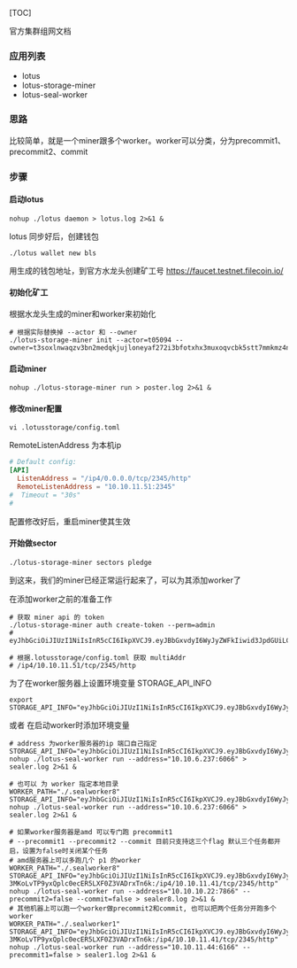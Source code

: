 [TOC]

官方集群组网文档

### 应用列表

- lotus
- lotus-storage-miner
- lotus-seal-worker

### 思路

比较简单，就是一个miner跟多个worker。worker可以分类，分为precommit1、precommit2、commit

### 步骤

#### 启动lotus
```shell
nohup ./lotus daemon > lotus.log 2>&1 &
```

lotus 同步好后，创建钱包

```shell
./lotus wallet new bls
```

用生成的钱包地址，到官方水龙头创建矿工号
https://faucet.testnet.filecoin.io/

#### 初始化矿工
根据水龙头生成的miner和worker来初始化

```shell
# 根据实际替换掉 --actor 和 --owner
./lotus-storage-miner init --actor=t05094 --owner=t3soxlnwaqzv3bn2medqkjujloneyaf272i3bfotxhx3muxoqvcbk5stt7mmkmz4ns4ubx7elrsaqo2fvk4v7a
```
#### 启动miner

```shell
nohup ./lotus-storage-miner run > poster.log 2>&1 &
```

#### 修改miner配置
```shell
vi .lotusstorage/config.toml
```
RemoteListenAddress 为本机ip
```toml
# Default config:
[API]
  ListenAddress = "/ip4/0.0.0.0/tcp/2345/http"
  RemoteListenAddress = "10.10.11.51:2345"
#  Timeout = "30s"
#
```
配置修改好后，重启miner使其生效

#### 开始做sector
```shell
./lotus-storage-miner sectors pledge
```

到这来，我们的miner已经正常运行起来了，可以为其添加worker了

在添加worker之前的准备工作

```shell
# 获取 miner api 的 token
./lotus-storage-miner auth create-token --perm=admin
# eyJhbGciOiJIUzI1NiIsInR5cCI6IkpXVCJ9.eyJBbGxvdyI6WyJyZWFkIiwid3JpdGUiLCJzaWduIiwiYWRtaW4iXX0.9CRVrM8byDW0I7vzQowHYMq4ppdKHsGzjmS2bByWmfc

# 根据.lotusstorage/config.toml 获取 multiAddr
# /ip4/10.10.11.51/tcp/2345/http
```
为了在worker服务器上设置环境变量 STORAGE_API_INFO 
```shell
export STORAGE_API_INFO="eyJhbGciOiJIUzI1NiIsInR5cCI6IkpXVCJ9.eyJBbGxvdyI6WyJyZWFkIiwid3JpdGUiLCJzaWduIiwiYWRtaW4iXX0.9CRVrM8byDW0I7vzQowHYMq4ppdKHsGzjmS2bByWmfc:/ip4/10.10.11.51/tcp/2345/http"
``` 
或者 在启动worker时添加环境变量

```shell
# address 为worker服务器的ip 端口自己指定
STORAGE_API_INFO="eyJhbGciOiJIUzI1NiIsInR5cCI6IkpXVCJ9.eyJBbGxvdyI6WyJyZWFkIiwid3JpdGUiLCJzaWduIiwiYWRtaW4iXX0.9CRVrM8byDW0I7vzQowHYMq4ppdKHsGzjmS2bByWmfc:/ip4/10.10.11.51/tcp/2345/http" nohup ./lotus-seal-worker run --address="10.10.6.237:6066" > sealer.log 2>&1 &

# 也可以 为 worker 指定本地目录
WORKER_PATH="./.sealworker8" STORAGE_API_INFO="eyJhbGciOiJIUzI1NiIsInR5cCI6IkpXVCJ9.eyJBbGxvdyI6WyJyZWFkIiwid3JpdGUiLCJzaWduIiwiYWRtaW4iXX0.9CRVrM8byDW0I7vzQowHYMq4ppdKHsGzjmS2bByWmfc:/ip4/10.10.11.51/tcp/2345/http" nohup ./lotus-seal-worker run --address="10.10.6.237:6066" > sealer.log 2>&1 &

# 如果worker服务器是amd 可以专门跑 precommit1
# --precommit1 --precommit2 --commit 目前只支持这三个flag 默认三个任务都开启，设置为false时关闭某个任务
# amd服务器上可以多跑几个 p1 的worker 
WORKER_PATH="./.sealworker8" STORAGE_API_INFO="eyJhbGciOiJIUzI1NiIsInR5cCI6IkpXVCJ9.eyJBbGxvdyI6WyJyZWFkIiwid3JpdGUiLCJzaWduIiwiYWRtaW4iXX0.O6OW50-3MKoLvTP9yxQplc0ecER5LXF0Z3VADrxTn6k:/ip4/10.10.11.41/tcp/2345/http" nohup ./lotus-seal-worker run --address="10.10.10.22:7866" --precommit2=false --commit=false > sealer8.log 2>&1 &
# 其他机器上可以跑一个worker做precommit2和commit, 也可以把两个任务分开跑多个worker
WORKER_PATH="./.sealworker1" STORAGE_API_INFO="eyJhbGciOiJIUzI1NiIsInR5cCI6IkpXVCJ9.eyJBbGxvdyI6WyJyZWFkIiwid3JpdGUiLCJzaWduIiwiYWRtaW4iXX0.O6OW50-3MKoLvTP9yxQplc0ecER5LXF0Z3VADrxTn6k:/ip4/10.10.11.41/tcp/2345/http" nohup ./lotus-seal-worker run --address="10.10.11.44:6166" --precommit1=false > sealer1.log 2>&1 &
```